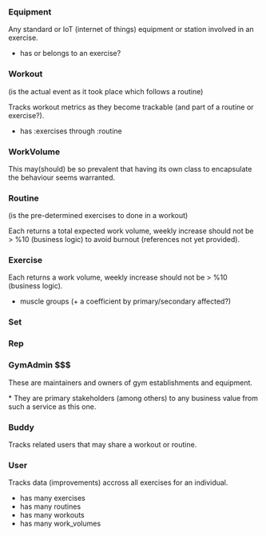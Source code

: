 ### Equipment

Any standard or IoT (internet of things) equipment or station involved in an exercise.

- has or belongs to an exercise?

### Workout

(is the actual event as it took place which follows a routine)

Tracks workout metrics as they become trackable (and part of a routine or exercise?).

- has :exercises through :routine

### WorkVolume

This may(should) be so prevalent that having its own class to encapsulate the behaviour seems warranted.

### Routine

(is the pre-determined exercises to done in a workout)

Each returns a total expected work volume,
weekly increase should not be > %10 (business logic) to avoid burnout (references not yet provided).

### Exercise

Each returns a work volume,
weekly increase should not be > %10 (business logic).

- muscle groups (+ a coefficient by primary/secondary affected?)

### Set

### Rep

### GymAdmin $$$

These are maintainers and owners of gym establishments and equipment.

\* They are primary stakeholders (among others) to any business value from such a service as this one.

### Buddy

Tracks related users that may share a workout or routine.

### User

Tracks data (improvements) accross all exercises for an individual.

- has many exercises
- has many routines
- has many workouts
- has many work_volumes
